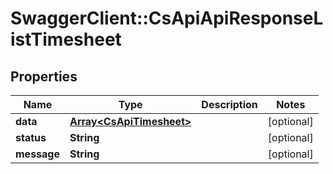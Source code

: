 # SwaggerClient::CsApiApiResponseListTimesheet

## Properties
Name | Type | Description | Notes
------------ | ------------- | ------------- | -------------
**data** | [**Array&lt;CsApiTimesheet&gt;**](CsApiTimesheet.md) |  | [optional] 
**status** | **String** |  | [optional] 
**message** | **String** |  | [optional] 


